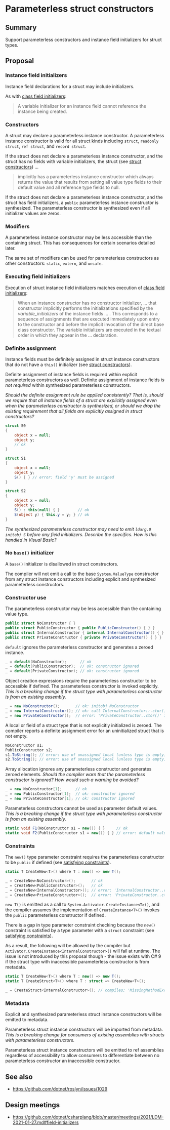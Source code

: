 # Parameterless struct constructors

## Summary

Support parameterless constructors and instance field initializers for struct types.

## Proposal

### Instance field initializers
Instance field declarations for a struct may include initializers.

As with [class field initializers](https://github.com/dotnet/csharplang/blob/master/spec/classes.md#instance-field-initialization):
> A variable initializer for an instance field cannot reference the instance being created. 

### Constructors
A struct may declare a parameterless instance constructor.
A parameterless instance constructor is valid for all struct kinds including `struct`, `readonly struct`, `ref struct`, and `record struct`.

If the struct does not declare a parameterless instance constructor, and the struct has no fields with variable initializers, the struct (see [struct constructors](https://github.com/dotnet/csharplang/blob/master/spec/structs.md#constructors)) ...
> implicitly has a parameterless instance constructor which always returns the value that results from setting all value type fields to their default value and all reference type fields to null.

If the struct does not declare a parameterless instance constructor, and the struct has field initializers, a `public` parameterless instance constructor is synthesized.
The parameterless constructor is synthesized even if all initializer values are zeros.

### Modifiers
A parameterless instance constructor may be less accessible than the containing struct.
This has consequences for certain scenarios detailed later.

The same set of modifiers can be used for parameterless constructors as other constructors: `static`, `extern`, and `unsafe`.

### Executing field initializers
Execution of struct instance field initializers matches execution of [class field initializers](https://github.com/dotnet/csharplang/blob/master/spec/classes.md#instance-variable-initializers):
> When an instance constructor has no constructor initializer, ... that constructor implicitly performs the initializations specified by the _variable_initializers_ of the instance fields ... . This corresponds to a sequence of assignments that are executed immediately upon entry to the constructor and before the implicit invocation of the direct base class constructor. The variable initializers are executed in the textual order in which they appear in the ... declaration.

### Definite assignment
Instance fields must be definitely assigned in struct instance constructors that do not have a `this()` initializer (see [struct constructors](https://github.com/dotnet/csharplang/blob/master/spec/structs.md#constructors)).

Definite assignment of instance fields is required within explicit parameterless constructors as well.
Definite assignment of instance fields _is not required_ within synthesized parameterless constructors.

_Should the definite assignment rule be applied consistently? That is, should we require that all instance fields of a struct are explicitly assigned even when the parameterless constructor is synthesized, or should we drop the existing requirement that all fields are explicitly assigned in struct constructors?_
```csharp
struct S0
{
    object x = null;
    object y;
    // ok
}

struct S1
{
    object x = null;
    object y;
    S() { } // error: field 'y' must be assigned
}

struct S2
{
    object x = null;
    object y;
    S() : this(null) { }        // ok
    S(object y) { this.y = y; } // ok
}
```

_The synthesized parameterless constructor may need to emit `ldarg.0 initobj S` before any field initializers. Describe the specifics. How is this handled in Visual Basic?_

### No `base()` initializer
A `base()` initializer is disallowed in struct constructors.

The compiler will not emit a call to the base `System.ValueType` constructor from any struct instance constructors including explicit and synthesized parameterless constructors.

### Constructor use

The parameterless constructor may be less accessible than the containing value type.
```csharp
public struct NoConstructor { }
public struct PublicConstructor { public PublicConstructor() { } }
public struct InternalConstructor { internal InternalConstructor() { } }
public struct PrivateConstructor { private PrivateConstructor() { } }
```

`default` ignores the parameterless constructor and generates a zeroed instance.
```csharp
_ = default(NoConstructor);      // ok
_ = default(PublicConstructor);  // ok: constructor ignored
_ = default(PrivateConstructor); // ok: constructor ignored
```

Object creation expressions require the parameterless constructor to be accessible if defined.
The parameterless constructor is invoked explicitly.
_This is a breaking change if the struct type with parameterless constructor is from an existing assembly._
```csharp
_ = new NoConstructor();       // ok: initobj NoConstructor
_ = new InternalConstructor(); // ok: call InternalConstructor::.ctor()
_ = new PrivateConstructor();  // error: 'PrivateConstructor..ctor()' is inaccessible
```

A local or field of a struct type that is not explicitly initialized is zeroed.
The compiler reports a definite assignment error for an uninitialized struct that is not empty. 
```csharp
NoConstructor s1;
PublicConstructor s2;
s1.ToString(); // error: use of unassigned local (unless type is empty)
s2.ToString(); // error: use of unassigned local (unless type is empty)
```

Array allocation ignores any parameterless constructor and generates zeroed elements.
_Should the compiler warn that the parameterless constructor is ignored? How would such a warning be avoided?_
```csharp
_ = new NoConstructor[1];      // ok
_ = new PublicConstructor[1];  // ok: constructor ignored
_ = new PrivateConstructor[1]; // ok: constructor ignored
```

Parameterless constructors cannot be used as parameter default values.
_This is a breaking change if the struct type with parameterless constructor is from an existing assembly._
```csharp
static void F1(NoConstructor s1 = new()) { }     // ok
static void F2(PublicConstructor s1 = new()) { } // error: default value must be constant
```

### Constraints
The `new()` type parameter constraint requires the parameterless constructor to be `public` if defined (see [satisfying constraints](https://github.com/dotnet/csharplang/blob/master/spec/types.md#satisfying-constraints)).
```csharp
static T CreateNew<T>() where T : new() => new T();

_ = CreateNew<NoConstructor>();       // ok
_ = CreateNew<PublicConstructor>();   // ok
_ = CreateNew<InternalConstructor>(); // error: 'InternalConstructor..ctor()' is not public
_ = CreateNew<PrivateConstructor>();  // error: 'PrivateConstructor..ctor()' is not public
```

`new T()` is emitted as a call to `System.Activator.CreateInstance<T>()`, and the compiler assumes the implementation of `CreateInstance<T>()` invokes the `public` parameterless constructor if defined.

There is a gap in type parameter constraint checking because the `new()` constraint is satisfied by a type parameter with a `struct` constraint (see [satisfying constraints](https://github.com/dotnet/csharplang/blob/master/spec/types.md#satisfying-constraints)).

As a result, the following will be allowed by the compiler but `Activator.CreateInstance<InternalConstructor>()` will fail at runtime.
The issue is not introduced by this proposal though - the issue exists with C# 9 if the struct type with inaccessible parameterless constructor is from metadata.
```csharp
static T CreateNew<T>() where T : new() => new T();
static T CreateStruct<T>() where T : struct => CreateNew<T>();

_ = CreateStruct<InternalConstructor>(); // compiles; 'MissingMethodException' at runtime
```

### Metadata
Explicit and synthesized parameterless struct instance constructors will be emitted to metadata.

Parameterless struct instance constructors will be imported from metadata.
_This is a breaking change for consumers of existing assemblies with structs with parameterless constructors._

Parameterless struct instance constructors will be emitted to ref assemblies regardless of accessibility to allow consumers to differentiate between no parameterless constructor an inaccessible constructor.

## See also

- https://github.com/dotnet/roslyn/issues/1029

## Design meetings

- https://github.com/dotnet/csharplang/blob/master/meetings/2021/LDM-2021-01-27.md#field-initializers
